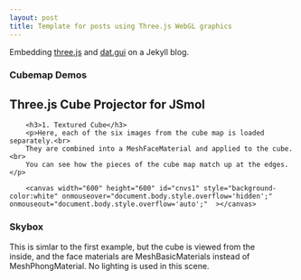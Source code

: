 ```yaml
---
layout: post
title: Template for posts using Three.js WebGL graphics
---
```



Embedding [three.js](https://github.com/mrdoob/three.js/) and [dat.gui](https://github.com/dataarts/dat.gui) on a Jekyll blog. 

### Cubemap Demos

<script type="text/javascript" src="/public/js/three.js"></script>
<script type="text/javascript" src="/public/js/OrbitControls.js"></script>
<script type="text/javascript" src="/public/js/BasicScenes.js"> </script>


<h2>Three.js Cube Projector for JSmol</h2>

<div>

        <h3>1. Textured Cube</h3>
        <p>Here, each of the six images from the cube map is loaded separately.<br>
        They are combined into a MeshFaceMaterial and applied to the cube.<br>
        You can see how the pieces of the cube map match up at the edges.</p>

        <canvas width="600" height="600" id="cnvs1" style="background-color:white" onmouseover="document.body.style.overflow='hidden';" onmouseout="document.body.style.overflow='auto';"  ></canvas> 

</div>
        

<div>
        <h3>Skybox</h3>
        <p>This is simlar to the first example, but the cube is viewed from the<br>
        inside, and the face materials are MeshBasicMaterials instead of<br>
        MeshPhongMaterial.  No lighting is used in this scene.</p>
        <canvas width="600" height="600" id="cnvs2" style="background-color:white" onmouseover="document.body.style.overflow='hidden';" onmouseout="document.body.style.overflow='auto';"  ></canvas> 

</div>





